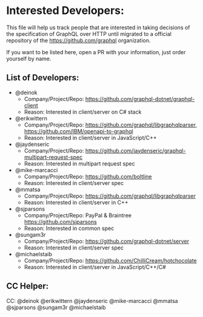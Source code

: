 # Interested Developers:
This file will help us track people that are interested in taking decisions of the specification of GraphQL over HTTP until migrated to a official repository of the https://github.com/graphql organization.

If you want to be listed here, open a PR with your information, just order yourself by name.

## List of Developers:
* @deinok
  * Company/Project/Repo: https://github.com/graphql-dotnet/graphql-client
  * Reason: Interested in client/server on C# stack
* @erikwittern
  * Company/Project/Repo: https://github.com/graphql/libgraphqlparser, https://github.com/IBM/openapi-to-graphql
  * Reason: Interested in client/server in JavaScript/C++
* @jaydenseric
  * Company/Project/Repo: https://github.com/jaydenseric/graphql-multipart-request-spec
  * Reason: Interested in multipart request spec
* @mike-marcacci
  * Company/Project/Repo: https://github.com/boltline
  * Reason: Interested in client/server spec
* @mmatsa
  * Company/Project/Repo: https://github.com/graphql/libgraphqlparser
  * Reason: Interested in client/server in C++
* @sjparsons
  * Company/Project/Repo: PayPal & Braintree https://github.com/sjparsons
  * Reason: Interested in common spec
* @sungam3r
  * Company/Project/Repo: https://github.com/graphql-dotnet/server
  * Reason: Interested in client/server spec
* @michaelstaib
  * Company/Project/Repo: https://github.com/ChilliCream/hotchocolate
  * Reason: Interested in client/server in JavaScript/C++/C#
## CC Helper:
CC: @deinok @erikwittern @jaydenseric @mike-marcacci @mmatsa @sjparsons @sungam3r @michaelstaib
